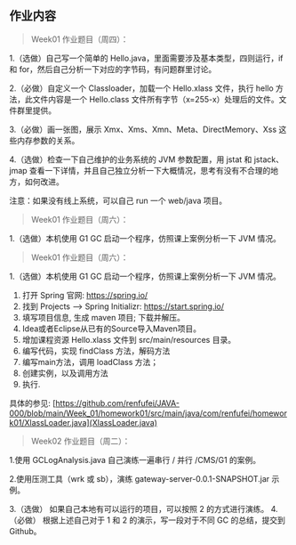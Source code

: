 ## 作业内容

> Week01 作业题目（周四）：

1.（选做）自己写一个简单的 Hello.java，里面需要涉及基本类型，四则运行，if 和 for，然后自己分析一下对应的字节码，有问题群里讨论。

2.（必做）自定义一个 Classloader，加载一个 Hello.xlass 文件，执行 hello 方法，此文件内容是一个 Hello.class 文件所有字节（x=255-x）处理后的文件。文件群里提供。

3.（必做）画一张图，展示 Xmx、Xms、Xmn、Meta、DirectMemory、Xss 这些内存参数的关系。

4.（选做）检查一下自己维护的业务系统的 JVM 参数配置，用 jstat 和 jstack、jmap 查看一下详情，并且自己独立分析一下大概情况，思考有没有不合理的地方，如何改进。

注意：如果没有线上系统，可以自己 run 一个 web/java 项目。

> Week01 作业题目（周六）：

1.（选做）本机使用 G1 GC 启动一个程序，仿照课上案例分析一下 JVM 情况。

> Week01 作业题目（周六）：

1.（选做）本机使用 G1 GC 启动一个程序，仿照课上案例分析一下 JVM 情况。

1. 打开 Spring 官网: https://spring.io/
2. 找到 Projects --> Spring Initializr:  https://start.spring.io/
3. 填写项目信息, 生成 maven 项目; 下载并解压。
4. Idea或者Eclipse从已有的Source导入Maven项目。
5. 增加课程资源 Hello.xlass 文件到 src/main/resources 目录。
6. 编写代码，实现 findClass 方法，解码方法
7. 编写main方法，调用 loadClass 方法；
8. 创建实例，以及调用方法
9. 执行.

具体的参见: [https://github.com/renfufei/JAVA-000/blob/main/Week_01/homework01/src/main/java/com/renfufei/homework01/XlassLoader.java](XlassLoader.java)

> Week02 作业题目（周二）：

1.使用 GCLogAnalysis.java 自己演练一遍串行 / 并行 /CMS/G1 的案例。

2.使用压测工具（wrk 或 sb），演练 gateway-server-0.0.1-SNAPSHOT.jar 示例。

3.（选做） 如果自己本地有可以运行的项目，可以按照 2 的方式进行演练。
4.（必做） 根据上述自己对于 1 和 2 的演示，写一段对于不同 GC 的总结，提交到 Github。

